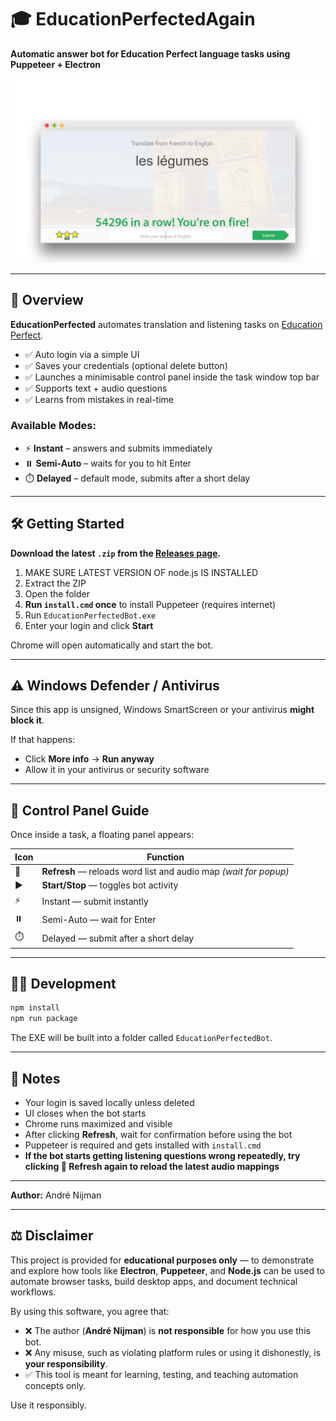 # 🎓 EducationPerfectedAgain

**Automatic answer bot for Education Perfect language tasks using Puppeteer + Electron**

<p align="center">
  <img src="result.png" alt="Bot Screenshot" />
</p>

---

## 📘 Overview

**EducationPerfected** automates translation and listening tasks on [Education Perfect](https://www.educationperfect.com/).

- ✅ Auto login via a simple UI  
- ✅ Saves your credentials (optional delete button)  
- ✅ Launches a minimisable control panel inside the task window top bar  
- ✅ Supports text + audio questions  
- ✅ Learns from mistakes in real-time  

### Available Modes:
- ⚡ **Instant** – answers and submits immediately  
- ⏸️ **Semi-Auto** – waits for you to hit Enter  
- ⏱️ **Delayed** – default mode, submits after a short delay  

---

## 🛠 Getting Started

**Download the latest `.zip` from the [Releases page](https://github.com/AndreNijman/EducationPerfectedAgain/releases).**
1. MAKE SURE LATEST VERSION OF node.js IS INSTALLED  
2. Extract the ZIP  
3. Open the folder  
4. **Run `install.cmd` once** to install Puppeteer (requires internet)  
5. Run `EducationPerfectedBot.exe`  
6. Enter your login and click **Start**

Chrome will open automatically and start the bot.

---

## ⚠️ Windows Defender / Antivirus

Since this app is unsigned, Windows SmartScreen or your antivirus **might block it**.

If that happens:
- Click **More info** → **Run anyway**
- Allow it in your antivirus or security software

---

## 🧭 Control Panel Guide

Once inside a task, a floating panel appears:

| Icon  | Function              |
|-------|------------------------|
| 🔄    | **Refresh** — reloads word list and audio map *(wait for popup)*  
| ▶️    | **Start/Stop** — toggles bot activity  
| ⚡    | Instant — submit instantly  
| ⏸️    | Semi-Auto — wait for Enter  
| ⏱️    | Delayed — submit after a short delay  

---

## 🧑‍💻 Development

```bash
npm install
npm run package
```

The EXE will be built into a folder called `EducationPerfectedBot`.

---

## 📝 Notes

- Your login is saved locally unless deleted  
- UI closes when the bot starts  
- Chrome runs maximized and visible  
- After clicking **Refresh**, wait for confirmation before using the bot  
- Puppeteer is required and gets installed with `install.cmd`  
- **If the bot starts getting listening questions wrong repeatedly, try clicking 🔄 Refresh again to reload the latest audio mappings**
  
---

**Author:** André Nijman


---

## ⚖️ Disclaimer

This project is provided for **educational purposes only** — to demonstrate and explore how tools like **Electron**, **Puppeteer**, and **Node.js** can be used to automate browser tasks, build desktop apps, and document technical workflows.

By using this software, you agree that:

- ❌ The author (**André Nijman**) is **not responsible** for how you use this bot.  
- ❌ Any misuse, such as violating platform rules or using it dishonestly, is **your responsibility**.  
- ✅ This tool is meant for learning, testing, and teaching automation concepts only.

Use it responsibly.
